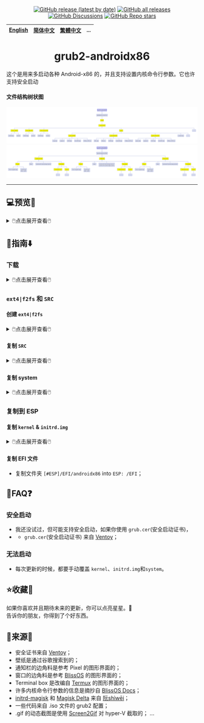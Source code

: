 <div align="center">

[![GitHub release (latest by date)](https://img.shields.io/github/v/release/M-L-P/grub2-androidx86)](https://github.com/M-L-P/grub2-androidx86/releases/latest)
[![GitHub all releases](https://img.shields.io/github/downloads/M-L-P/grub2-androidx86/total)](https://github.com/M-L-P/grub2-androidx86/releases)
[![GitHub Discussions](https://img.shields.io/github/discussions/M-L-P/grub2-androidx86)](https://github.com/M-L-P/grub2-androidx86/discussions)
[![GitHub Repo stars](https://img.shields.io/github/stars/M-L-P/grub2-androidx86?style=social)](https://github.com/M-L-P/grub2-androidx86/stargazers)

</div>

[English](README.md)|[简体中文](README-自述文件.md)|[繁體中文](README-繁體中文.md)|...
--|--|--|--

<h1 align="center">grub2-androidx86</h1>

这个是用来多启动各种 Android-x86 的，并且支持设置内核命令行参数。它也许支持安全启动
#### 文件结构树状图
<img src="https://raw.githubusercontent.com/M-L-P/.github/main/screenshots/grub2-androidx86/EFI.png"><br/>
<img src="https://raw.githubusercontent.com/M-L-P/.github/main/screenshots/grub2-androidx86/SRC.png">

-----------------------------------------------------------------------------------------------------------------------------------
## 💻️预览👀

<details>
<summary>🖱️点击展开查看🖱️</summary>

### 1024x768
<img src="https://raw.githubusercontent.com/M-L-P/.github/main/screenshots/grub2-androidx86/简体中文/简体中文.gif">

### 1920x1080
<img src="https://raw.githubusercontent.com/M-L-P/.github/main/screenshots/grub2-androidx86/简体中文/0-open.png">
<img src="https://raw.githubusercontent.com/M-L-P/.github/main/screenshots/grub2-androidx86/简体中文/1-lang.png">
<img src="https://raw.githubusercontent.com/M-L-P/.github/main/screenshots/grub2-androidx86/简体中文/2-noti.png">
<img src="https://raw.githubusercontent.com/M-L-P/.github/main/screenshots/grub2-androidx86/简体中文/3-k.png">
<img src="https://raw.githubusercontent.com/M-L-P/.github/main/screenshots/grub2-androidx86/简体中文/4-g.png">
</details>

## 🧭指南⬇️

### 下载
<details>
<summary>🖱️点击展开查看🖱️</summary>

- 下载 .iso 文件，<br>
[AOSP](https://sourceforge.net/projects/android-x86/files/Release%209.0/)<br/>
[BlissOS](https://sourceforge.net/projects/blissos-dev/files/Beta/)<br/>
[PrimeOS](https://sourceforge.net/projects/primeos/files/64-bit/)
- 进入 releases 下载,<br>
[Releases](https://github.com/M-L-P/grub2-androidx86/releases)

</details>

### `ext4|f2fs` 和 `SRC`

#### 创建 `ext4|f2fs`
<details>
<summary>🖱️点击展开查看🖱️</summary>

- 使用 Gnome-Disk 或 Gparted 来创建一个用于安装的分区, ≥ 8GB；

常见的分区尺寸转换

物理存储|符号|逻辑存储
--|--|--
  8 GB|≈|  7,630 MiB
 16 GB|≈| 15,258 MiB
 32 GB|≈| 30,518 MiB
 64 GB|≈| 61,036 MiB
128 GB|≈|122,070 MiB
256 GB|≈|244,140 MiB
512 GB|≈|488,282 MiB
  1 TB|≈|976,562 MiB

- - 格式化成 ext4 适配于 HDD；
- - 格式化成 f2fs 适配于 SSD；
- - - `sudo {package manager} install f2fs-tools` 用于获取 f2fs 的支持。

</details>

#### 复制 `SRC`

<details>
<summary>🖱️点击展开查看🖱️</summary>

- 解压 `grub2-androidx86-版本号.zip`；
- 复制文件夹 `/[#ext4#f2fs]/Android-x86` 到 `ext4|f2fs` 分区，适用于 [AOSP](https://sourceforge.net/projects/android-x86/files/Release%209.0/)；
- 复制文件夹 `/[#ext4#f2fs]/BlissOS` 到 `ext4|f2fs` 分区，适用于 [BlissOS](https://sourceforge.net/projects/blissos-dev/files/Beta/)；
- 复制文件夹 `/[#ext4#f2fs]/PrimeOS` 到 `ext4|f2fs` 分区，适用于 [PrimeOS](https://sourceforge.net/projects/primeos/files/64-bit/)；

</details>

#### 复制 system

<details>
<summary>🖱️点击展开查看🖱️</summary>

- 挂载 .iso 文件；
##### 如果你希望尺寸更小并且只读，
- 复制虚拟分区文件 `system.sfs` 或 `system.efs`，
- - 粘贴到 `ext4|f2fs: /Android-x86` ，适用于 [AOSP](https://sourceforge.net/projects/android-x86/files/Release%209.0/)；
- - 粘贴到 `ext4|f2fs: /BlissOS` ，适用于 [BlissOS](https://sourceforge.net/projects/blissos-dev/files/Beta/)；
- - 粘贴到 `ext4|f2fs: /PrimeOS` ，适用于 [PrimeOS](https://sourceforge.net/projects/primeos/files/64-bit/)；
##### 如果你希望可写入，
- 挂载 `iso: /system.sfs` 或 `iso: /system.efs` 并且找到里面的 `system.img`，
- - - `sudo {package manager} install erofs-utils` 用于获取 erofs 支持，
- 复制虚拟分区文件 `system.img`,
- - 粘贴到 `ext4|f2fs: /Android-x86` ，适用于 [AOSP](https://sourceforge.net/projects/android-x86/files/Release%209.0/)；
- - 粘贴到 `ext4|f2fs: /BlissOS` ，适用于 [BlissOS](https://sourceforge.net/projects/blissos-dev/files/Beta/)；
- - 粘贴到 `ext4|f2fs: /PrimeOS` ，适用于 [PrimeOS](https://sourceforge.net/projects/primeos/files/64-bit/)；

</details>

### 复制到 ESP

#### 复制 `kernel` & `initrd.img`
 
<details>
<summary>🖱️点击展开查看🖱️</summary>

- 挂载 .iso 文件；
- 复制文件 `iso: /kernel`,
- - 粘贴到 `/[#ESP]/EFI/androidx86/grub/boot_AOSP` ，适用于 [AOSP](https://sourceforge.net/projects/android-x86/files/Release%209.0/)；
- - 粘贴到 `/[#ESP]/EFI/androidx86/grub/boot_BlissOS` ，适用于 [BlissOS](https://sourceforge.net/projects/blissos-dev/files/Beta/)；
- - 粘贴到 `/[#ESP]/EFI/androidx86/grub/boot_PrimeOS` ，适用于 [PrimeOS](https://sourceforge.net/projects/primeos/files/64-bit/)；
- 复制文件 `iso: /initrd.img`,
- - 粘贴到 `/[#ESP]/EFI/androidx86/grub/boot_AOSP` 和 `ext4|f2fs: /Android-x86/boot` ，适用于 [AOSP](https://sourceforge.net/projects/android-x86/files/Release%209.0/)；
- - 粘贴到 `/[#ESP]/EFI/androidx86/grub/boot_BlissOS` 和 `ext4|f2fs: /BlissOS/boot` ，适用于 [BlissOS](https://sourceforge.net/projects/blissos-dev/files/Beta/)；
- - 粘贴到 `/[#ESP]/EFI/androidx86/grub/boot_PrimeOS` 和 `ext4|f2fs: /PrimeOS/boot` ，适用于 [PrimeOS](https://sourceforge.net/projects/primeos/files/64-bit/)；

</details>

#### 复制 EFI 文件
- 复制文件夹 `[#ESP]/EFI/androidx86` into `ESP: /EFI`；

## 📝FAQ❓️
### 安全启动
- 我还没试过，但可能支持安全启动，如果你使用 `grub.cer`(安全启动证书)，
- - `grub.cer`(安全启动证书) 来自 [Ventoy](https://github.com/ventoy/Ventoy)；
### 无法启动
- 每次更新的时候，都要手动覆盖 `kernel`、`initrd.img`和`system`。

## ⭐收藏🌟
如果你喜欢并且期待未来的更新，你可以点亮星星。💫<br/>
告诉你的朋友，你得到了个好东西。

## 🎉来源🎊
- 安全证书来自 [Ventoy](https://github.com/ventoy/Ventoy)；
- 壁纸是通过谷歌搜索到的；
- 通知栏的边角料是参考 Pixel 的图形界面的；
- 窗口的边角料是参考 [BlissOS](https://blissos.org/) 的图形界面的；
- Terminal box 是改编自 [Termux](https://github.com/termux/termux-app) 的图形界面的；
- 许多内核命令行参数的信息是摘抄自 [BlissOS Docs](https://docs.blissos.org/configuration/configuration-through-command-line-parameters/)；
- [initrd-magisk](https://github.com/HuskyDG/initrd-magisk) 和 [Magisk Delta](https://github.com/HuskyDG/magisk-files) 来自 [阮shìwēi](https://github.com/HuskyDG)；
- 一些代码来自 .iso 文件的 grub2 配置；
- .gif 的动态截图是使用 [Screen2Gif](https://github.com/NickeManarin/ScreenToGif) 对 hyper-V 截取的；
...
